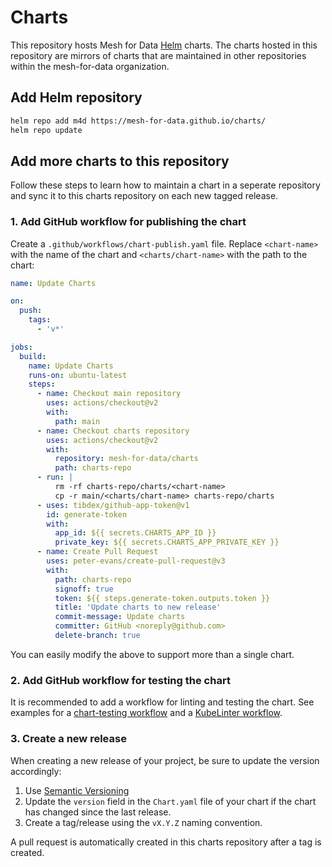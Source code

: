 # Charts

This repository hosts Mesh for Data [Helm](https://helm.sh/) charts.
The charts hosted in this repository are mirrors of charts that are maintained in other repositories within the mesh-for-data organization.

## Add Helm repository

```bash
helm repo add m4d https://mesh-for-data.github.io/charts/
helm repo update
```

## Add more charts to this repository

Follow these steps to learn how to maintain a chart in a seperate repository and sync it to this charts repository on each new tagged release.


### 1. Add GitHub workflow for publishing the chart


Create a `.github/workflows/chart-publish.yaml` file.
Replace `<chart-name>` with the name of the chart and `<charts/chart-name>` with the path to the chart:

```yaml
name: Update Charts

on:
  push:
    tags:
      - 'v*'

jobs:
  build:
    name: Update Charts
    runs-on: ubuntu-latest
    steps:
      - name: Checkout main repository
        uses: actions/checkout@v2
        with:
          path: main
      - name: Checkout charts repository
        uses: actions/checkout@v2
        with:
          repository: mesh-for-data/charts
          path: charts-repo
      - run: |
          rm -rf charts-repo/charts/<chart-name>
          cp -r main/<charts/chart-name> charts-repo/charts
      - uses: tibdex/github-app-token@v1
        id: generate-token
        with:
          app_id: ${{ secrets.CHARTS_APP_ID }}
          private_key: ${{ secrets.CHARTS_APP_PRIVATE_KEY }}
      - name: Create Pull Request
        uses: peter-evans/create-pull-request@v3
        with:
          path: charts-repo
          signoff: true
          token: ${{ steps.generate-token.outputs.token }}
          title: 'Update charts to new release'
          commit-message: Update charts
          committer: GitHub <noreply@github.com>
          delete-branch: true
```

You can easily modify the above to support more than a single chart.

### 2. Add GitHub workflow for testing the chart

It is recommended to add a workflow for linting and testing the chart.
See examples for a [chart-testing workflow](https://gist.github.com/roee88/205f9bf17770eedd34bab36ee3179392) and a [KubeLinter workflow](https://gist.github.com/roee88/d4867f825e36d6838a3601d5afef55e7).

### 3. Create a new release

When creating a new release of your project, be sure to update the version accordingly:

1. Use [Semantic Versioning](https://semver.org/)
2. Update the `version` field in the `Chart.yaml` file of your chart if the chart has changed since the last release.
3. Create a tag/release using the `vX.Y.Z` naming convention.

A pull request is automatically created in this charts repository after a tag is created. 
